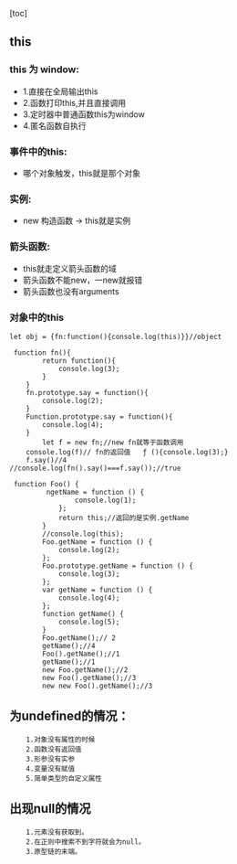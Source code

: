 [toc]
## this
###  this 为 window:
  - 1.直接在全局输出this
  - 2.函数打印this,并且直接调用
  - 3.定时器中普通函数this为window
  - 4.匿名函数自执行
###   事件中的this:
 - 哪个对象触发，this就是那个对象
###  实例:
  - new 构造函数 -> this就是实例
###   箭头函数:
-  this就走定义箭头函数的域
- 箭头函数不能new，一new就报错
- 箭头函数也没有arguments
### 对象中的this
```
let obj = {fn:function(){console.log(this)}}//object
```
```
 function fn(){
        return function(){
            console.log(3);
        }
    }
    fn.prototype.say = function(){
        console.log(2);
    }
    Function.prototype.say = function(){
        console.log(4);
    }
        let f = new fn;//new fn就等于函数调用
    console.log(f)// fn的返回值   ƒ (){console.log(3);}
    f.say()//4
//console.log(fn().say()===f.say());//true
```
```
 function Foo() {
         ngetName = function () {
                console.log(1);
            };
            return this;//返回的是实例.getName
        }
        //console.log(this);
        Foo.getName = function () {
            console.log(2);
        };
        Foo.prototype.getName = function () {
            console.log(3);
        };
        var getName = function () {
            console.log(4);
        };
        function getName() {
            console.log(5);
        }
        Foo.getName();// 2
        getName();//4
        Foo().getName();//1
        getName();//1
        new Foo.getName();//2
        new Foo().getName();//3
        new new Foo().getName();//3
```
##  为undefined的情况：
        1.对象没有属性的时候
        2.函数没有返回值
        3.形参没有实参
        4.变量没有赋值
        5.简单类型的自定义属性
## 出现null的情况 
		1.元素没有获取到。 
		2.在正则中搜索不到字符就会为null。 
		3.原型链的末端。 
